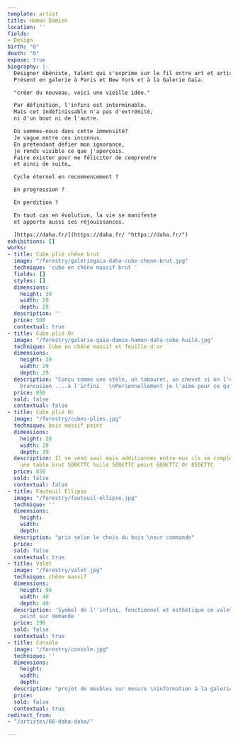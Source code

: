 ```yaml
---
template: artist
title: Hamon Damien
location: ''
fields:
- Design
birth: "0"
death: "0"
expose: true
biography: |-
  Designer ébéniste, talent qui s'exprime sur le fil entre art et artisanat, chaque pièce est unique.
  Présent en galerie à Paris et New York et à la Galerie Gaïa.

  "créer du nouveau, voici une vieille idée."

  Par définition, l'infini est interminable.
  Mais cet indéfinissable n'a pas d'extrémité,
  ni d'un bout ni de l'autre.

  Où sommes-nous dans cette immensité?
  Je vague entre ces inconnus.
  En prétendant défier mon ignorance,
  je rends visible ce que j'aperçois.
  Faire exister pour me féliciter de comprendre
  et ainsi de suite…

  Cycle éternel en recommencement ?

  En progression ?

  En perdition ?

  En tout cas en évolution, la vie se manifeste
  et apporte aussi ses réjouissances.

  [https://daha.fr/](https://daha.fr/ "https://daha.fr/")
exhibitions: []
works:
- title: Cube plié chêne brut
  image: "/forestry/galeriegaia-daha-cube-chene-brut.jpg"
  technique: 'cube en chêne massif brut '
  fields: []
  styles: []
  dimensions:
    height: 39
    width: 29
    depth: 29
  description: ''
  price: 500
  contextual: true
- title: Cube plié Or
  image: "/forestry/galerie-gaia-damie-hamon-daha-cube huilé.jpg"
  technique: Cube en chêne massif et feuille d'or
  dimensions:
    height: 39
    width: 29
    depth: 29
  description: "Conçu comme une stèle, un tabouret, un chevet si on l'empile il devient
    brancusien ....à l'infini   \nPersonnellement je l'aime pour ce qu'il est"
  price: 850
  sold: false
  contextual: false
- title: Cube plié Or
  image: "/forestry/cubes-plies.jpg"
  technique: bois massif peint
  dimensions:
    height: 28
    width: 28
    depth: 39
  description: Il se vend seul mais additionnés entre eux ils se complètent pour créer
    une table brut 500€TTC huilé 580€TTC peint 600€TTC Or 850€TTC
  price: 850
  sold: false
  contextual: false
- title: Fauteuil Ellipse
  image: "/forestry/fauteuil-ellipse.jpg"
  technique: ''
  dimensions:
    height: 
    width: 
    depth: 
  description: "prix selon le choix du bois \nsur commande"
  price: 
  sold: false
  contextual: true
- title: Valet
  image: "/forestry/valet.jpg"
  technique: chêne massif
  dimensions:
    height: 98
    width: 40
    depth: 40
  description: 'Symbol de l''infini, fonctionnel et esthétique ce valet peut-être
    peint sur demande '
  price: 290
  sold: false
  contextual: true
- title: Console
  image: "/forestry/console.jpg"
  technique: ''
  dimensions:
    height: 
    width: 
    depth: 
  description: "projet de meubles sur mesure \ninformation à la galerie"
  price: 
  sold: false
  contextual: true
redirect_from:
- "/artistes/66-daha-daha/"

---
```

